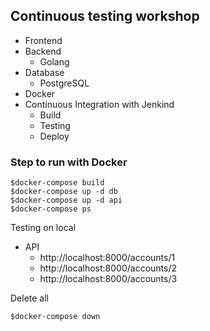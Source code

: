 ## Continuous testing workshop
* Frontend
* Backend
	* Golang
* Database
	* PostgreSQL
* Docker
* Continuous Integration with Jenkind
  * Build
  * Testing
  * Deploy

### Step to run with Docker
```
$docker-compose build
$docker-compose up -d db
$docker-compose up -d api
$docker-compose ps
```

Testing on local
* API
	* http://localhost:8000/accounts/1
	* http://localhost:8000/accounts/2
	* http://localhost:8000/accounts/3

Delete all 
```
$docker-compose down
```